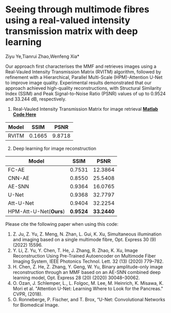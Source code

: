 # Seeing through multimode fibres using a real-valued intensity transmission matrix with deep learning
Ziyu Ye,Tianrui Zhao,Wenfeng Xia*

Our approach first characterises the MMF and retrieves images using a Real-Vauled Intensity Transmission Matrix (RVITM) algorithm, followed by refinement with a Hierarchical, Parallel Multi-Scale (HPM)-Attention U-Net to improve image quality. Experimental results demonstrated that our approach achieved high-quality reconstructions, with Structural Similarity Index (SSIM) and Peak Signal-to-Noise Ratio (PSNR) values of up to 0.9524 and 33.244 dB, respectively.

1. Real-Vauled Intensity Transmission Matrix for image retrieval __[Matlab Code Here](https://github.com/Zye3/Speckle-Image-Reconstruction/blob/master/calculate_RVITM.m)__

| Model         | SSIM    | PSNR    |
|---------------|---------|---------|
| RVITM         | 0.1665  | 9.8718  |

2. Deep learning for image reconstruction

| Model         | SSIM    | PSNR    |
|---------------|---------|---------|
| FC-AE         | 0.7531  | 12.3864 |
| CNN-AE        | 0.8550  | 25.5408 |
| AE-SNN        | 0.9364  | 16.0765 |
| U-Net         | 0.9368  | 32.7797 |
| Att-U-Net     | 0.9404  | 32.2254 |
| HPM-Att-U-Net(__Ours__) | __0.9524__  | __33.2440__ |

Please cite the following paper when using this code:
1. Z. Ju, Z. Yu, Z. Meng, N. Zhan, L. Gui, K. Xu, Simultaneous illumination and imaging based on a single multimode fibre, Opt. Express 30 (9) (2022) 15596.
2. Y. Li, Z. Yu, Y. Chen, T. He, J. Zhang, R. Zhao, K. Xu, Image Reconstruction Using Pre-Trained Autoencoder on Multimode Fiber Imaging System, IEEE Photonics Technol. Lett. 32 (13) (2020) 779–782.
3. H. Chen, Z. He, Z. Zhang, Y. Geng, W. Yu, Binary amplitude-only image reconstruction through an MMF based on an AE-SNN combined deep learning model, Opt. Express 28 (20) (2020) 30048–30062.
4. O. Ozan, J. Schlemper, L., L. Folgoc, M. Lee, M. Heinrich, K. Misawa, K. Mori et al. "Attention U-Net: Learning Where to Look for the Pancreas." CVPR, (2018).
5. O. Ronneberge, P. Fischer, and T. Brox, “U-Net: Convolutional Networks for Biomedical Image.





